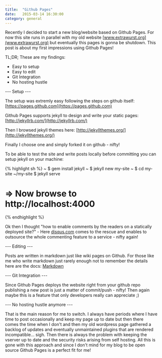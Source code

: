 ```yaml
---
title:  "Github Pages"
date:   2015-03-14 16:30:00
category: general
---
```


Recently I decided to start a new blog/website based on Github Pages.
For now this site runs in parallel with my old website [www.extrawurst.org](www.extrawurst.org) but eventually this pages is gonna be shutdown.
This post is about my first impressions using Github Pages!

TL;DR; These are my findings:
 
* Easy to setup
* Easy to edit
* Git Integration
* No hosting hustle

--- Setup ---

The setup was extremly easy following the steps on github itself: [https://pages.github.com](https://pages.github.com)

Github Pages supports jekyll to design and write your static pages: [http://jekyllrb.com/](http://jekyllrb.com/)

Then I browsed jekyll themes here: [http://jekyllthemes.org/](http://jekyllthemes.org/)

Finally I choose one and simply forked it on github - nifty!

To be able to test the site and write posts locally before committing you can setup jekyll on your machine: 

{% highlight sh %}
~ $ gem install jekyll
~ $ jekyll new my-site
~ $ cd my-site
~/my-site $ jekyll serve
# => Now browse to http://localhost:4000
{% endhighlight %}

Ok then I thought "how to enable comments by the readers on a statically deployed site?" -  Here [disqus.com](https://disqus.com/) comes to the rescue and enables to outsource the whole commenting feature to a service - nifty again!

--- Editing ---

Posts are written in markdown just like wiki pages on Github. For those like me who write markdown just rarely enough not to remember the details here are the docs: [Markdown](http://daringfireball.net/projects/markdown/syntax)

--- Git Integration ---

Since Github Pages deploys the website right from your github repo publishing a new post is just a matter of commit/push - nifty!
Then again maybe this is a feature that only developers really can appreciate ;)

--- No hosting hustle anymore ---

That is the main reason for me to switch. I always have periods where I have time to post occasionally and keep my page up to date but then there comes the time when I don't and then my old wordpress page gathered a backlog of updates and eventually unmaintained plugins that are rendered incompatible... sigh. Then there is always the problem with keeping the vserver up to date and the security risks arising from self hosting. All this is gone with this approach and since I don't mind for my blog to be open source Github Pages is a perfect fit for me!

